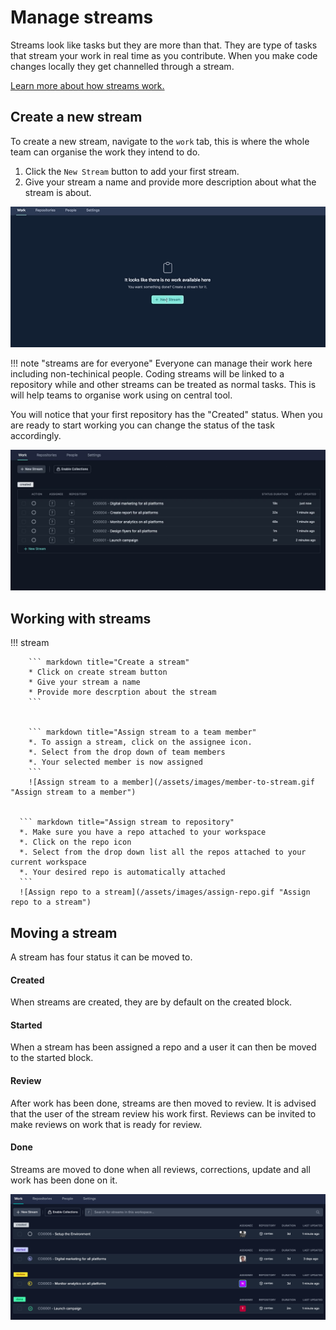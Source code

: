# Manage streams
Streams look like tasks but they are more than that. They are type of tasks that stream your work in real time as you contribute. When you make code changes locally they get channelled through a stream.

[Learn more about how streams work.](/pages/quick-start/how-streams-works)

## Create a new stream
To create a new stream, navigate to the ``work`` tab, this is where the whole team can organise the work they intend to do. 

1.  Click the ``New Stream`` button to add your first stream.
2.  Give your stream a name and provide more description about what the stream is about.


![Create a stream](/assets/images/create-new-stream.gif "new stream")

!!! note "streams are for everyone"
    Everyone can manage their work here including non-techinical people. Coding streams will be linked to a repository while and other streams can be treated as normal tasks. This is will help teams to organise work using on central tool.

You will notice that your first repository has the "Created" status. When you are ready to start working you can change the status of the task accordingly.

![Stream list](/assets/images/stream-list.jpg "stream list")


## Working with streams

!!! stream


        ``` markdown title="Create a stream"
        * Click on create stream button
        * Give your stream a name
        * Provide more descrption about the stream
        ```


        ``` markdown title="Assign stream to a team member"
        *. To assign a stream, click on the assignee icon.
        *. Select from the drop down of team members
        *. Your selected member is now assigned
        ```
        ![Assign stream to a member](/assets/images/member-to-stream.gif "Assign stream to a member")


      ``` markdown title="Assign stream to repository"
      *. Make sure you have a repo attached to your workspace
      *. Click on the repo icon
      *. Select from the drop down list all the repos attached to your current workspace
      *. Your desired repo is automatically attached
      ```
      ![Assign repo to a stream](/assets/images/assign-repo.gif "Assign repo to a stream")


## Moving a stream
A stream has four status it can be moved to.

#### Created
When streams are created, they are by default on the created block.
#### Started
When a stream has been assigned a repo and a user it can then be moved to the started block.
#### Review
After work has been done, streams are then moved to review. It is advised that the user of the stream review his work first.
Reviews can be invited to make reviews on work that is ready for review.
#### Done
Streams are moved to done when all reviews, corrections, update and all work has been done on it.

![Moving a stream](/assets/images/stream-block.png "Assign repo to a stream")